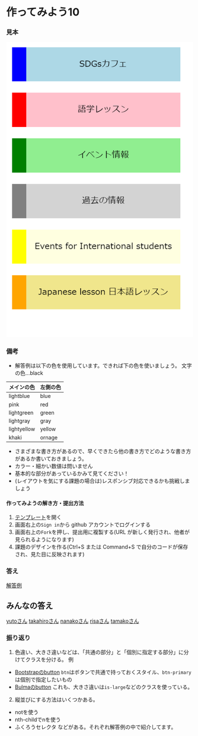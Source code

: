# 作ってみよう10

### 見本
![作ってみよう10](./img/practice10.png)
### 備考
- 解答例は以下の色を使用しています。できれば下の色を使いましょう。
文字の色...black

|メインの色|左側の色   |
| ----------- | ----------- |
| lightblue   | blue          |
| pink          | red            |
| lightgreen |green        |
| lightgray   | gray          |
|lightyellow| yellow       |
| khaki         | ornage     |

- さまざまな書き方があるので、早くできたら他の書き方でどのような書き方があるか書いておきましょう。
- カラー・細かい数値は問いません
- 基本的な部分があっているかみて見てください！
- (レイアウトを気にする課題の場合は)レスポンシブ対応できるかも挑戦しましょう

#### 作ってみようの解き方・提出方法

1. [テンプレート](https://codesandbox.io/s/zuotutemiyou10-8477u?file=/index.html)を開く
2. 画面右上の`Sign in`から github アカウントでログインする
3. 画面右上の`Fork`を押し、提出用に複製する(URL が新しく発行され、他者が見られるようになります)
4. 課題のデザインを作る(Ctrl+S または Command+S で自分のコードが保存され、見た目に反映されます)

### 答え
[解答例](https://codesandbox.io/s/zuotutemiyou10jiedali-98lxb)
## みんなの答え
[yutoさん](https://codesandbox.io/s/zuotutemiyou10-forked-83pno?file=/style.css)
[takahiroさん](https://codesandbox.io/s/zuotutemiyou10-forked-id8bl?file=/style.css)
[nanakoさん](https://codesandbox.io/s/zuotutemiyou10-forked-fzc0d?file=/style.css)
[risaさん](https://codesandbox.io/s/zuotutemiyou10-forked-b14tg?file=/style.css)
[tamakoさん](https://codesandbox.io/s/zuotutemiyou10-forked-05g2d)
### 振り返り
1. 色違い、大きさ違いなどは、「共通の部分」と「個別に指定する部分」に分けてクラスを分ける。
例
- [Bootstrapのbutton](https://getbootstrap.com/docs/5.0/components/buttons/)
`btn`はボタンで共通で持っておくスタイル、`btn-primary`は個別で指定したいもの
- [Bulmaのbutton](https://bulma.io/documentation/elements/button/)
これも、大きさ違いは`is-large`などのクラスを使っている。

2. 縦並びにする方法はいくつかある。
- notを使う
- nth-childでnを使う
- ふくろうセレクタ
などがある。それぞれ解答例の中で紹介してます。